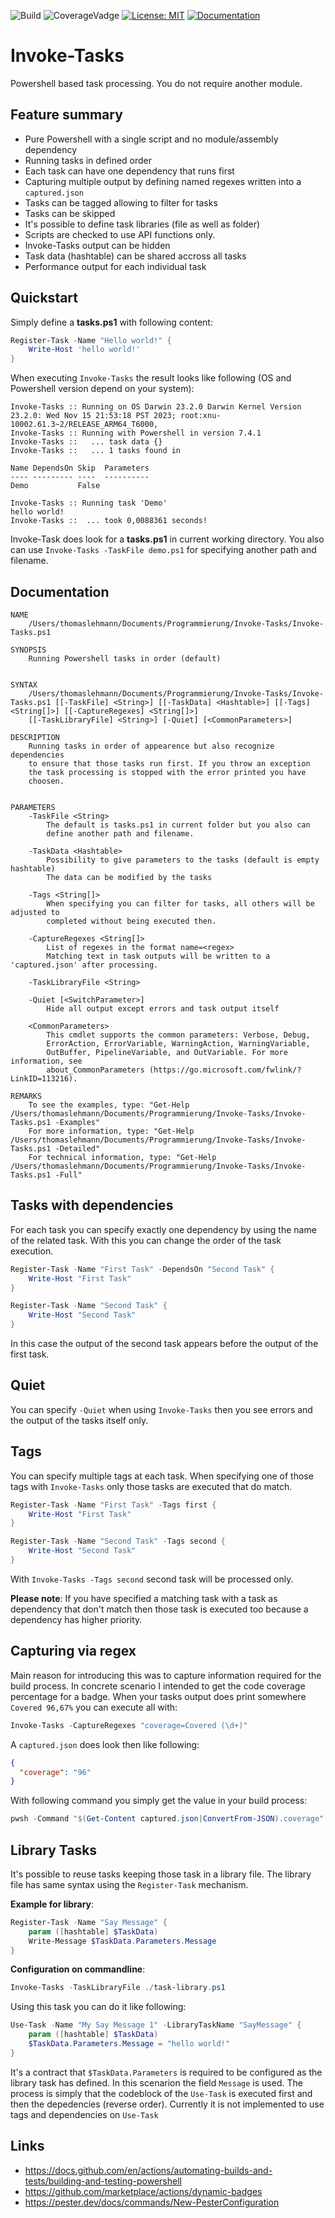 ![Build](https://github.com/thomas-lehmann-private/Invoke-Tasks/actions/workflows/invoke-tasks-build-actions.yaml/badge.svg) ![CoverageVadge](https://img.shields.io/endpoint?url=https://gist.githubusercontent.com/Nachtfeuer/2279dcc04bff0c1ef7b8038821f23d2e/raw/Invoke-Tasks.json) [![License: MIT](https://img.shields.io/badge/License-MIT-yellow.svg)](https://opensource.org/licenses/MIT) [![Documentation](https://img.shields.io/badge/documentation-ok-%2300ff00)](https://thomas-lehmann-private.github.io/Invoke-Tasks)

# Invoke-Tasks
Powershell based task processing. You do not require another module.

## Feature summary

 - Pure Powershell with a single script and no module/assembly dependency
 - Running tasks in defined order
 - Each task can have one dependency that runs first
 - Capturing multiple output by defining named regexes written into a `captured.json`
 - Tasks can be tagged allowing to filter for tasks
 - Tasks can be skipped
 - It's possible to define task libraries (file as well as folder)
 - Scripts are checked to use API functions only.
 - Invoke-Tasks output can be hidden
 - Task data (hashtable) can be shared accross all tasks
 - Performance output for each individual task

## Quickstart

Simply define a **tasks.ps1** with following content:

```powershell
Register-Task -Name "Hello world!" {
    Write-Host 'hello world!'
}
```

When executing `Invoke-Tasks` the result looks like following (OS and Powershell version depend on your system):

```
Invoke-Tasks :: Running on OS Darwin 23.2.0 Darwin Kernel Version 23.2.0: Wed Nov 15 21:53:18 PST 2023; root:xnu-10002.61.3~2/RELEASE_ARM64_T6000‚
Invoke-Tasks :: Running with Powershell in version 7.4.1
Invoke-Tasks ::   ... task data {}
Invoke-Tasks ::   ... 1 tasks found in 

Name DependsOn Skip  Parameters
---- --------- ----  ----------
Demo           False 

Invoke-Tasks :: Running task 'Demo'
hello world!
Invoke-Tasks ::  ... took 0,0088361 seconds!
```

Invoke-Task does look for a **tasks.ps1** in current working directory.
You also can use `Invoke-Tasks -TaskFile demo.ps1` for specifying another path
and filename.

## Documentation

```
NAME
    /Users/thomaslehmann/Documents/Programmierung/Invoke-Tasks/Invoke-Tasks.ps1

SYNOPSIS
    Running Powershell tasks in order (default)


SYNTAX
    /Users/thomaslehmann/Documents/Programmierung/Invoke-Tasks/Invoke-Tasks.ps1 [[-TaskFile] <String>] [[-TaskData] <Hashtable>] [[-Tags] <String[]>] [[-CaptureRegexes] <String[]>] 
    [[-TaskLibraryFile] <String>] [-Quiet] [<CommonParameters>]

DESCRIPTION
    Running tasks in order of appearence but also recognize dependencies
    to ensure that those tasks run first. If you throw an exception
    the task processing is stopped with the error printed you have
    choosen.


PARAMETERS
    -TaskFile <String>
        The default is tasks.ps1 in current folder but you also can
        define another path and filename.

    -TaskData <Hashtable>
        Possibility to give parameters to the tasks (default is empty hashtable)
        The data can be modified by the tasks

    -Tags <String[]>
        When specifying you can filter for tasks, all others will be adjusted to
        completed without being executed then.

    -CaptureRegexes <String[]>
        List of regexes in the format name=<regex>
        Matching text in task outputs will be written to a 'captured.json' after processing.

    -TaskLibraryFile <String>

    -Quiet [<SwitchParameter>]
        Hide all output except errors and task output itself

    <CommonParameters>
        This cmdlet supports the common parameters: Verbose, Debug,
        ErrorAction, ErrorVariable, WarningAction, WarningVariable,
        OutBuffer, PipelineVariable, and OutVariable. For more information, see
        about_CommonParameters (https://go.microsoft.com/fwlink/?LinkID=113216). 

REMARKS
    To see the examples, type: "Get-Help /Users/thomaslehmann/Documents/Programmierung/Invoke-Tasks/Invoke-Tasks.ps1 -Examples"
    For more information, type: "Get-Help /Users/thomaslehmann/Documents/Programmierung/Invoke-Tasks/Invoke-Tasks.ps1 -Detailed"
    For technical information, type: "Get-Help /Users/thomaslehmann/Documents/Programmierung/Invoke-Tasks/Invoke-Tasks.ps1 -Full"
```

## Tasks with dependencies

For each task you can specify exactly one dependency by using the
name of the related task. With this you can change the order of
the task execution.

```powershell
Register-Task -Name "First Task" -DependsOn "Second Task" {
    Write-Host "First Task"
}

Register-Task -Name "Second Task" {
    Write-Host "Second Task"
}
```

In this case the output of the second task appears before the output of the first task.

## Quiet

You can specify `-Quiet` when using `Invoke-Tasks` then you see errors and the output of
the tasks itself only.

## Tags

You can specify multiple tags at each task.
When specifying one of those tags with `Invoke-Tasks`
only those tasks are executed that do match.

```powershell
Register-Task -Name "First Task" -Tags first {
    Write-Host "First Task"
}

Register-Task -Name "Second Task" -Tags second {
    Write-Host "Second Task"
}
```

With `Invoke-Tasks -Tags second` second task will be processed only.

**Please note**: If you have specified a matching task with a task
as dependency that don't match then those task is executed too because
a dependency has higher priority.

## Capturing via regex

Main reason for introducing this was to capture information required for the build
process. In concrete scenario I intended to get the code coverage percentage for
a badge. When your tasks output does print somewhere `Covered 96,67%` you can execute
all with:

```powershell
Invoke-Tasks -CaptureRegexes "coverage=Covered (\d+)" 
```

A `captured.json` does look then like following:

```json
{
  "coverage": "96"
}
```

With following command you simply get the value in your build process:

```powershell
pwsh -Command "$(Get-Content captured.json|ConvertFrom-JSON).coverage"
```

## Library Tasks

It's possible to reuse tasks keeping those task in a library file.
The library file has same syntax using the `Register-Task` mechanism.

**Example for library**:

```powershell
Register-Task -Name "Say Message" {
    param ([hashtable] $TaskData)
    Write-Message $TaskData.Parameters.Message
}
```

**Configuration on commandline**:

```powershell
Invoke-Tasks -TaskLibraryFile ./task-library.ps1
```

Using this task you can do it like following:

```powershell
Use-Task -Name "My Say Message 1" -LibraryTaskName "SayMessage" {
    param ([hashtable] $TaskData)
    $TaskData.Parameters.Message = "hello world!"
}
```

It's a contract that `$TaskData.Parameters` is required to be configured as the library
task has defined. In this scenarion the field `Message` is used. The process is simply
that the codeblock of the `Use-Task` is executed first and then the depedencies (reverse order).
Currently it is not implemented to use tags and dependencies on `Use-Task`


## Links

 - https://docs.github.com/en/actions/automating-builds-and-tests/building-and-testing-powershell
 - https://github.com/marketplace/actions/dynamic-badges
 - https://pester.dev/docs/commands/New-PesterConfiguration

